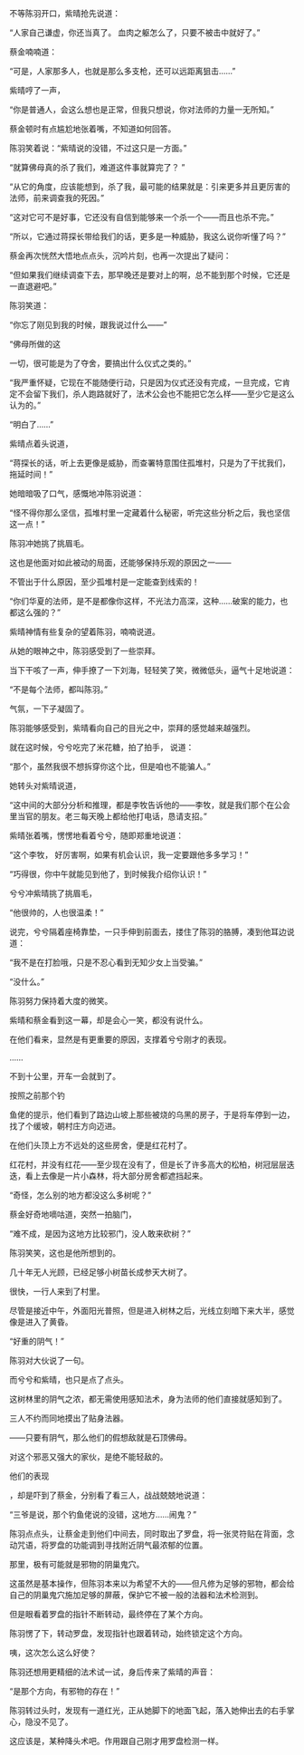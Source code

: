 不等陈羽开口，紫晴抢先说道：

“人家自己谦虚，你还当真了。 血肉之躯怎么了，只要不被击中就好了。”

蔡金喃喃道：

“可是，人家那多人，也就是那么多支枪，还可以远距离狙击……”

紫晴哼了一声，

“你是普通人，会这么想也是正常，但我只想说，你对法师的力量一无所知。”

蔡金顿时有点尴尬地张着嘴，不知道如何回答。

陈羽笑着说：“紫晴说的没错，不过这只是一方面。”

“就算佛母真的杀了我们，难道这件事就算完了？ ”

“从它的角度，应该能想到，杀了我，最可能的结果就是：引来更多并且更厉害的法师，前来调查我的死因。”

“这对它可不是好事，它还没有自信到能够来一个杀一个——而且也杀不完。”

“所以，它通过蒋探长带给我们的话，更多是一种威胁，我这么说你听懂了吗？”

蔡金再次恍然大悟地点点头，沉吟片刻，也再一次提出了疑问：

“但如果我们继续调查下去，那早晚还是要对上的啊，总不能到那个时候，它还是一直退避吧。”

陈羽笑道：

“你忘了刚见到我的时候，跟我说过什么——”

“佛母所做的这

一切，很可能是为了夺舍，要搞出什么仪式之类的。”

“我严重怀疑，它现在不能随便行动，只是因为仪式还没有完成，一旦完成，它肯定不会留下我们，杀人跑路就好了，法术公会也不能把它怎么样——至少它是这么认为的。”

“明白了……”

紫晴点着头说道，

“蒋探长的话，听上去更像是威胁，而查署特意围住孤堆村，只是为了干扰我们，拖延时间！”

她暗暗吸了口气，感慨地冲陈羽说道：

“怪不得你那么坚信，孤堆村里一定藏着什么秘密，听完这些分析之后，我也坚信这一点！”

陈羽冲她挑了挑眉毛。

这也是他面对如此被动的局面，还能够保持乐观的原因之一——

不管出于什么原因，至少孤堆村是一定能查到线索的！

“你们华夏的法师，是不是都像你这样，不光法力高深，这种……破案的能力，也都这么强的？”

紫晴神情有些复杂的望着陈羽，喃喃说道。

从她的眼神之中，陈羽感受到了一些崇拜。

当下干咳了一声，伸手撩了一下刘海，轻轻笑了笑，微微低头，逼气十足地说道：

“不是每个法师，都叫陈羽。”

气氛，一下子凝固了。

陈羽能够感受到，紫晴看向自己的目光之中，崇拜的感觉越来越强烈。

就在这时候，兮兮吃完了米花糖，拍了拍手， 说道：

“那个，虽然我很不想拆穿你这个比，但是咱也不能骗人。”

她转头对紫晴说道，

“这中间的大部分分析和推理，都是李牧告诉他的——李牧，就是我们那个在公会里当官的朋友。老三每天晚上都给他打电话，恳请支招。”

紫晴张着嘴，愣愣地看着兮兮，随即郑重地说道：

“这个李牧， 好厉害啊，如果有机会认识，我一定要跟他多多学习！”

“巧得很，你中午就能见到他了，到时候我介绍你认识！”

兮兮冲紫晴挑了挑眉毛，

“他很帅的，人也很温柔！”

说完，兮兮隔着座椅靠垫，一只手伸到前面去，搂住了陈羽的胳膊，凑到他耳边说道：

“我不是在打脸哦，只是不忍心看到无知少女上当受骗。”

“没什么。”

陈羽努力保持着大度的微笑。

紫晴和蔡金看到这一幕，却是会心一笑，都没有说什么。

在他们看来，显然是有更重要的原因，支撑着兮兮刚才的表现。

……

不到十公里，开车一会就到了。

按照之前那个钓

鱼佬的提示，他们看到了路边山坡上那些被烧的乌黑的房子，于是将车停到一边，找了个缓坡，朝村庄方向迈进。

在他们头顶上方不远处的这些房舍，便是红花村了。

红花村，并没有红花——至少现在没有了，但是长了许多高大的松柏，树冠层层迭迭，看上去像是一片小森林，将大部分房舍都遮挡起来。

“奇怪，怎么别的地方都没这么多树呢？”

蔡金好奇地嘀咕道，突然一拍脑门，

“难不成，是因为这地方比较邪门，没人敢来砍树？”

陈羽笑笑，这也是他所想到的。

几十年无人光顾，已经足够小树苗长成参天大树了。

很快，一行人来到了村里。

尽管是接近中午，外面阳光普照，但是进入树林之后，光线立刻暗下来大半，感觉像是进入了黄昏。

“好重的阴气！”

陈羽对大伙说了一句。

而兮兮和紫晴，也只是点了点头。

这树林里的阴气之浓，都无需使用感知法术，身为法师的他们直接就感知到了。

三人不约而同地摸出了贴身法器。

——只要有阴气，那么他们的假想敌就是石顶佛母。

对这个邪恶又强大的家伙，是绝不能轻敌的。

他们的表现

，却是吓到了蔡金，分别看了看三人，战战兢兢地说道：

“三爷是说，那个钓鱼佬说的没错，这地方……闹鬼？”

陈羽点点头，让蔡金走到他们中间去，同时取出了罗盘，将一张灵符贴在背面，念动咒语，将罗盘的功能调到寻找附近阴气最浓郁的位置。

那里，极有可能就是邪物的阴巢鬼穴。

这虽然是基本操作，但陈羽本来以为希望不大的——但凡修为足够的邪物，都会给自己的阴巢鬼穴施加足够的屏蔽，保护它不被一般的法器和法术检测到。

但是眼看着罗盘的指针不断转动，最终停在了某个方向。

陈羽愣了下，转动罗盘，发现指针也跟着转动，始终锁定这个方向。

咦，这次怎么这么好使？

陈羽还想用更精细的法术试一试，身后传来了紫晴的声音：

“是那个方向，有邪物的存在！”

陈羽转过头时，发现有一道红光，正从她脚下的地面飞起，落入她伸出去的右手掌心，隐没不见了。

这应该是，某种降头术吧。作用跟自己刚才用罗盘检测一样。
